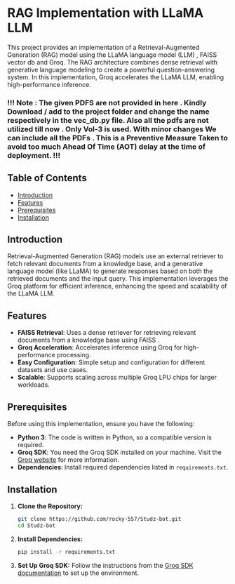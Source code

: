 # RAG Implementation with LLaMA LLM 

This project provides an implementation of a Retrieval-Augmented Generation (RAG) model using the LLaMA language model (LLM) , FAISS vector db and Groq. The RAG architecture combines dense retrieval with generative language modeling to create a powerful question-answering system. In this implementation, Groq accelerates the LLaMA LLM, enabling high-performance inference.

### !!! Note : The given PDFS are not provided in here .  Kindly Download / add to the project folder and change the name respectively in the vec_db.py file. Also all the pdfs are not utilized till now . Only Vol-3 is used. With minor changes We can include all the PDFs . This is a Preventive Measure Taken to avoid too much Ahead Of Time (AOT) delay at the time of deployment. !!!

## Table of Contents

- [Introduction](#introduction)
- [Features](#features)
- [Prerequisites](#prerequisites)
- [Installation](#installation)


## Introduction

Retrieval-Augmented Generation (RAG) models use an external retriever to fetch relevant documents from a knowledge base, and a generative language model (like LLaMA) to generate responses based on both the retrieved documents and the input query. This implementation leverages the Groq platform for efficient inference, enhancing the speed and scalability of the LLaMA LLM.

## Features

- **FAISS Retrieval**: Uses a dense retriever for retrieving relevant documents from a knowledge base using FAISS .
- **Groq Acceleration**: Accelerates inference using Groq for high-performance processing.
- **Easy Configuration**: Simple setup and configuration for different datasets and use cases.
- **Scalable**: Supports scaling across multiple Groq LPU chips for larger workloads.

## Prerequisites

Before using this implementation, ensure you have the following:

- **Python 3**: The code is written in Python, so a compatible version is required.
- **Groq SDK**: You need the Groq SDK installed on your machine. Visit the [Groq website](https://groq.com/) for more information.
- **Dependencies**: Install required dependencies listed in `requirements.txt`.

## Installation

1. **Clone the Repository:**
    ```bash
    git clone https://github.com/rocky-557/Studz-bot.git
    cd Studz-bot
    ```

2. **Install Dependencies:**
    ```bash
    pip install -r requirements.txt
    ```

3. **Set Up Groq SDK:**
    Follow the instructions from the [Groq SDK documentation](https://groq.com/docs/sdk) to set up the environment.



